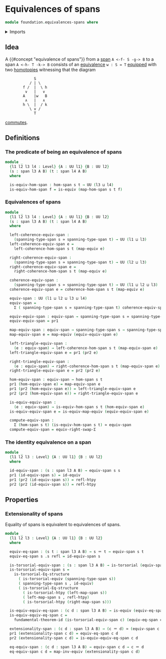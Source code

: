 # Equivalences of spans

```agda
module foundation.equivalences-spans where
```

<details><summary>Imports</summary>

```agda
open import foundation.cartesian-product-types
open import foundation.commuting-squares-of-maps
open import foundation.dependent-pair-types
open import foundation.functoriality-dependent-pair-types
open import foundation.fundamental-theorem-of-identity-types
open import foundation.homotopy-induction
open import foundation.morphisms-spans
open import foundation.spans
open import foundation.structure-identity-principle
open import foundation.type-arithmetic-dependent-pair-types
open import foundation.univalence
open import foundation.universe-levels

open import foundation-core.commuting-triangles-of-maps
open import foundation-core.equivalences
open import foundation-core.extensions-spans
open import foundation-core.function-types
open import foundation-core.homotopies
open import foundation-core.identity-types
open import foundation-core.torsorial-type-families
```

</details>

## Idea

A {{#concept "equivalence of spans"}} from a
[span](foundation.spans.md) `A <-f- S -g-> B` to a span `A <-h- T -k-> B`
consists of an [equivalence](foundation-core.equivalences.md) `w : S ≃ T`
[equipped](foundation.structure.md) with two
[homotopies](foundation-core.homotopies.md) witnessing that the diagram

```text
             S
           / | \
        f /  |  \ h
         ∨   |   ∨
        A    |w   B
         ∧   |   ∧
        h \  |  / k
           \ ∨ /
             T
```

[commutes](foundation.commuting-triangles-of-maps.md).

## Definitions

### The predicate of being an equivalence of spans

```agda
module _
  {l1 l2 l3 l4 : Level} {A : UU l1} {B : UU l2}
  (s : span l3 A B) (t : span l4 A B)
  where

  is-equiv-hom-span : hom-span s t → UU (l3 ⊔ l4)
  is-equiv-hom-span f = is-equiv (map-hom-span s t f)
```

### Equivalences of spans

```agda
module _
  {l1 l2 l3 l4 : Level} {A : UU l1} {B : UU l2}
  (s : span l3 A B) (t : span l4 A B)
  where

  left-coherence-equiv-span :
    (spanning-type-span s ≃ spanning-type-span t) → UU (l1 ⊔ l3)
  left-coherence-equiv-span e =
    left-coherence-hom-span s t (map-equiv e)

  right-coherence-equiv-span :
    (spanning-type-span s ≃ spanning-type-span t) → UU (l2 ⊔ l3)
  right-coherence-equiv-span e =
    right-coherence-hom-span s t (map-equiv e)

  coherence-equiv-span :
    (spanning-type-span s ≃ spanning-type-span t) → UU (l1 ⊔ l2 ⊔ l3)
  coherence-equiv-span e = coherence-hom-span s t (map-equiv e)

  equiv-span : UU (l1 ⊔ l2 ⊔ l3 ⊔ l4)
  equiv-span =
    Σ ( spanning-type-span s ≃ spanning-type-span t) coherence-equiv-span

  equiv-equiv-span : equiv-span → spanning-type-span s ≃ spanning-type-span t
  equiv-equiv-span = pr1

  map-equiv-span : equiv-span → spanning-type-span s → spanning-type-span t
  map-equiv-span e = map-equiv (equiv-equiv-span e)

  left-triangle-equiv-span :
    (e : equiv-span) → left-coherence-hom-span s t (map-equiv-span e)
  left-triangle-equiv-span e = pr1 (pr2 e)

  right-triangle-equiv-span :
    (e : equiv-span) → right-coherence-hom-span s t (map-equiv-span e)
  right-triangle-equiv-span e = pr2 (pr2 e)

  hom-equiv-span : equiv-span → hom-span s t
  pr1 (hom-equiv-span e) = map-equiv-span e
  pr1 (pr2 (hom-equiv-span e)) = left-triangle-equiv-span e
  pr2 (pr2 (hom-equiv-span e)) = right-triangle-equiv-span e

  is-equiv-equiv-span :
    (e : equiv-span) → is-equiv-hom-span s t (hom-equiv-span e)
  is-equiv-equiv-span e = is-equiv-map-equiv (equiv-equiv-span e)

  compute-equiv-span :
    Σ (hom-span s t) (is-equiv-hom-span s t) ≃ equiv-span
  compute-equiv-span = equiv-right-swap-Σ
```

### The identity equivalence on a span

```agda
module _
  {l1 l2 l3 : Level} {A : UU l1} {B : UU l2}
  where

  id-equiv-span : (s : span l3 A B) → equiv-span s s
  pr1 (id-equiv-span s) = id-equiv
  pr1 (pr2 (id-equiv-span s)) = refl-htpy
  pr2 (pr2 (id-equiv-span s)) = refl-htpy
```

## Properties

### Extensionality of spans

Equality of spans is equivalent to equivalences of spans.

```agda
module _
  {l1 l2 l3 : Level} {A : UU l1} {B : UU l2}
  where

  equiv-eq-span : (s t : span l3 A B) → s ＝ t → equiv-span s t
  equiv-eq-span s .s refl = id-equiv-span s

  is-torsorial-equiv-span : (s : span l3 A B) → is-torsorial (equiv-span s)
  is-torsorial-equiv-span s =
    is-torsorial-Eq-structure
      ( is-torsorial-equiv (spanning-type-span s))
      ( spanning-type-span s , id-equiv)
      ( is-torsorial-Eq-structure
        ( is-torsorial-htpy (left-map-span s))
        ( left-map-span s , refl-htpy)
        ( is-torsorial-htpy (right-map-span s)))

  is-equiv-equiv-eq-span : (c d : span l3 A B) → is-equiv (equiv-eq-span c d)
  is-equiv-equiv-eq-span c =
    fundamental-theorem-id (is-torsorial-equiv-span c) (equiv-eq-span c)

  extensionality-span : (c d : span l3 A B) → (c ＝ d) ≃ (equiv-span c d)
  pr1 (extensionality-span c d) = equiv-eq-span c d
  pr2 (extensionality-span c d) = is-equiv-equiv-eq-span c d

  eq-equiv-span : (c d : span l3 A B) → equiv-span c d → c ＝ d
  eq-equiv-span c d = map-inv-equiv (extensionality-span c d)
```
